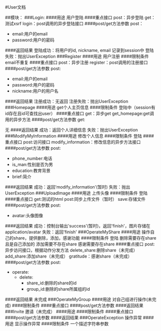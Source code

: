 #User文档

##模块：
###Login:
####用途
用户登陆
####重点接口
post：异步登陆
get：测试xsrf
login：post调用的异步登陆接口
####post/get方法参数
post：

- email:用户的email
- password:用户的密码

####返回结果
登陆成功：将用户的id, nickname, email 记录到session中
登陆失败：抛出UserException
###Register
####用途
用户注册
####限制条件
email不重复
####重点接口
post：异步注册
register：post调用的注册接口
####post/get方法参数
post:

- email:用户的email
- password:用户的密码
- nickname:用户的用户名

####返回结果
注册成功：无返回
注册失败：抛出UserException
###Homepage
####用途
get个人主页信息
####限制条件
登陆中（session有id存在且id可查找出user）
####重点接口
get：异步get
get_homepage:get调用的异步方法
####post/get方法参数
get:

无
####返回结果
成功：返回个人详细信息
失败：抛出UserException
###ModifyMyInformation
####用途
修改个人信息
####限制条件
登陆
####重点接口
post:访问接口
modify_information：修改信息的异步方法接口
####post/get方法参数
post:

- phone_number:电话
- is_man:性别是否为男
- education:教育背景
- brief:简介

####返回结果
成功：返回'modify_information'(暂时)
失败：抛出UserException
###UploadImage
####用途
上传头像
####限制条件
登陆
####重点接口
get:测试的html
post:同步上传文件（暂时）
save:存储文件
####post/get方法参数
post:

- avatar:头像图像

####返回结果
成功：控制台输出'success'(暂时)，返回'finish'，图片存储在application/avatar
失败：返回'finish'
###OperateMyShare
####用途
操作自己的share，提供删除，添加，感谢功能
####限制条件
登陆
删除需要存在share且是自己添加的
添加需要不存在share
感谢需要存在share
####重点接口
post:异步访问接口，根据动作分发方法
delete_share:删除share（未完成）
add_share:添加share（未完成）
gratitude：感谢share（未完成）
####post/get方法参数
post:

- operate:
    - delete:
        - share_id:删除的share的id
        - group_id:删除的share所属组的id

####返回结果
未完成
###OperateMyGroup
####用途
对自己组进行操作(未完成)
####限制条件
####重点接口
####post/get方法参数
####返回结果
###Invite
邀请（未完成）
####用途
####限制条件
####重点接口
####post/get方法参数
####返回结果
###OperateException
操作异常
####用途
显示操作异常
####限制条件
一个描述字符串参数
